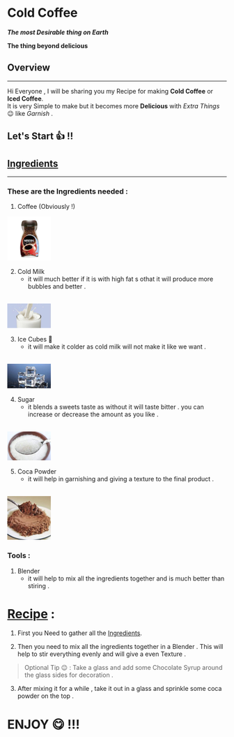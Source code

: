 # Cold Coffee
***The most Desirable thing on Earth***

**The thing beyond delicious**


## Overview 
---
Hi Everyone , I will be sharing you my Recipe for making **Cold Coffee** or **Iced Coffee**.
<br> 
It is very Simple to make but it becomes more __Delicious__ with *Extra Things* :wink: like *Garnish* .

## Let's Start :thumbsup: !!

## [Ingredients](ingredients.md)
---
### These are the Ingredients needed :
1. Coffee (Obviously !) 
    <br>
<img src="imgs/coffee.png" width="100" alt="coffee_img">

2. Cold Milk
    - it will much better if it is with high fat s othat it will produce more bubbles and better .
<br>
<img src="imgs/milk.png" width="100" alt="milk_img">

3. Ice Cubes :ice_cube:
    - it will make it colder as cold milk will not make it like we want . 
<br>
<img src="imgs/ice.png" width="100" alt="ice_img">

4. Sugar
    - it blends a sweets taste as without it will taste bitter . you can increase or decrease the amount as you like . 
<br>
<img src="imgs/sugar.png" width="100" alt="sugar_img">

5. Coca Powder
    - it will help in garnishing and giving a texture to the final product .  
<br>
<img src="imgs/coca.png" width="100" alt="coca_img">

### Tools :
1. Blender 
    - it will help to mix all the ingredients together and is much better than stiring . 


# [Recipe](recipe.md) :

1. First you Need to gather all the [Ingredients](ingredients.md).

2. Then you need to mix all the ingredients together in a Blender . This will help to stir everything evenly and will give a even Texture .

> Optional Tip :wink: :
    Take a glass and add some Chocolate Syrup around the glass sides for decoration .

3. After mixing it for a while , take it out in a glass and sprinkle some coca powder on the top .

# ENJOY :yum: !!!